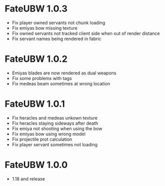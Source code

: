 FateUBW 1.0.3
================
- Fix player owned servants not chunk loading
- Fix emiyas bow missing texture
- Fix owned servants not tracked client side when out of render distance
- Fix servant names being rendered in fabric

FateUBW 1.0.2
================
- Emiyas blades are now rendered as dual weapons
- Fix some problems with tags
- Fix medeas beam sometimes at wrong location

FateUBW 1.0.1
================
- Fix heracles and medeas unkown texture
- Fix heracles staying sideways after death
- Fix emiya not shooting when using the bow
- Fix emiyas bow using wrong model
- Fix projectile prot calculation
- Fix player servant sometimes not loading

FateUBW 1.0.0
================
- 1.18 and release
